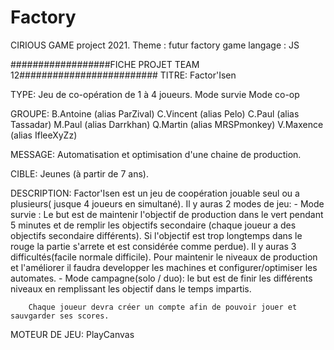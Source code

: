 # Factory
CIRIOUS GAME project 2021.
Theme : futur factory game
langage : JS

##################FICHE PROJET TEAM 12#########################
TITRE: Factor'Isen


TYPE:
        Jeu de co-opération de 1 à 4 joueurs.
        Mode survie
        Mode co-op

GROUPE:
        B.Antoine   (alias ParZival)
        C.Vincent   (alias Pelo)
        C.Paul      (alias Tassadar)
        M.Paul      (alias Darrkhan)
        Q.Martin    (alias MRSPmonkey)
        V.Maxence   (alias IfleeXyZz)


MESSAGE:
        Automatisation et optimisation d'une chaine de production.

CIBLE:
        Jeunes (à partir de 7 ans).


DESCRIPTION:
        Factor'Isen est un jeu de coopération jouable seul ou a plusieurs( jusque 4 joueurs en simultané).
        Il y auras 2 modes de jeu: 
          - Mode survie : Le but est de maintenir l'objectif de production dans le vert pendant 5 minutes et de remplir les objectifs secondaire
          (chaque joueur a des objectifs secondaire différents). Si l'objectif est trop longtemps dans le rouge la partie s'arrete et est
          considérée comme perdue). Il y auras 3 difficultés(facile normale difficile). Pour maintenir le niveaux de production et l'améliorer
          il faudra developper les machines et configurer/optimiser les automates. 
          - Mode campagne(solo / duo): le but est de finir les différents niveaux en remplissant les objectif dans le temps impartis.

        Chaque joueur devra créer un compte afin de pouvoir jouer et sauvgarder ses scores.


MOTEUR DE JEU:
        PlayCanvas

